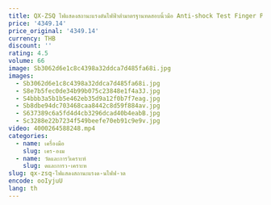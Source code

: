 ```yaml
---
title: QX-ZSQ ไฟแสดงสถานะแรงดันไฟฟ้าต่ํามาตรฐานทดสอบนิ้วมือ Anti-shock Test Finger Probe
price: '4349.14'
price_original: '4349.14'
currency: THB
discount: ''
rating: 4.5
volume: 66
image: Sb3062d6e1c8c4398a32ddca7d485fa68i.jpg
images:
  - Sb3062d6e1c8c4398a32ddca7d485fa68i.jpg
  - S8e7b5fec0de34b99b075c23848e1f4a3J.jpg
  - S4bbb3a5b1b5e462eb35d9a12f0b7f7eag.jpg
  - Sb8dbe94dc703468caa8442c8d59f884av.jpg
  - S637389c6a5fd4d4cb3296dcad40b4eabB.jpg
  - Sc3288e22b7234f549beefe70eb91c9e9v.jpg
video: 4000264588248.mp4
categories:
  - name: เครื่องมือ
    slug: เคร-องม
  - name: วัดและการวิเคราะห์
    slug: ดและการว-เคราะห
slug: qx-zsq-ไฟแสดงสถานะแรงด-นไฟฟ-าต
encode: ooIyjuU
lang: th
---
```

  
